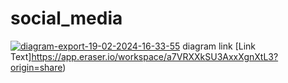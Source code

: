 # social_media
[![diagram-export-19-02-2024-16-33-55](https://i.ibb.co/6WK3gmx/diagram-export-19-02-2024-16-33-55.png)](https://ibb.co/BChXqtx)
diagram link
[Link Text]https://app.eraser.io/workspace/a7VRXXkSU3AxxXgnXtL3?origin=share)

